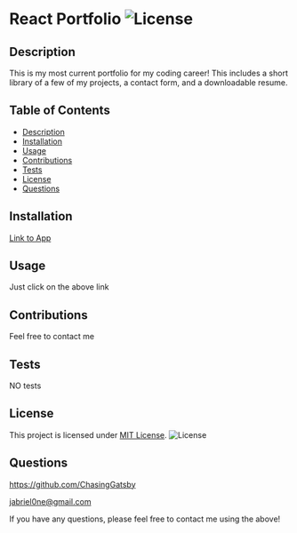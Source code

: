 # React Portfolio ![License](https://img.shields.io/badge/License-MIT-yellow.svg)
  ## Description
  This is my most current portfolio for my coding career! This includes a short library of a few of my projects, a contact form, and a downloadable resume.

  ## Table of Contents
  - [Description](#description)
  - [Installation](#installation)
  - [Usage](#usage)
  - [Contributions](#contributions)
  - [Tests](#tests)
  - [License](#license)
  - [Questions](#questions)

  ## Installation
  [Link to App](https://benevolent-marigold-3da785.netlify.app/)

  ## Usage
  Just click on the above link

  ## Contributions
  Feel free to contact me

  ## Tests
  NO tests

  ## License

This project is licensed under [MIT License](https://opensource.org/licenses/MIT). ![License](https://img.shields.io/badge/License-MIT-yellow.svg)

  ## Questions
  https://github.com/ChasingGatsby

  jabriel0ne@gmail.com

  If you have any questions, please feel free to contact me using the above!
